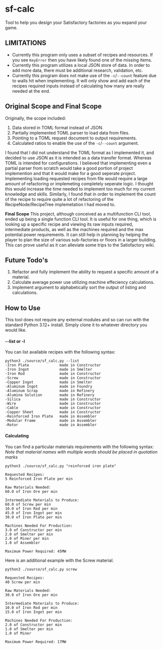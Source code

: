 # sf-calc
Tool to help you design your Satisfactory factories as you expand your game.

## LIMITATIONS
- Currently this program only uses a subset of recipes and resources. If you see `KeyError` then you have likely found one of the missing items.
- Currently this program utilizes a local JSON store of data. In order to add more data, there must be additional research, validation, etc.
- Currently this program does not make use of the `-c`/`--count` feature due to walls hit when implementing. It will only show and add each of the recipes required inputs instead of calculating how many are really needed at the end. 

## Original Scope and Final Scope
Originally, the scope included:
1. Data stored in TOML format instead of JSON.
2. Partially implemented TOML parser to load data from files.
3. Pointing to a TOML request document to output requirements.
4. Calculated ratios to enable the use of the `-c`/`--count` argument.

I found that I did not understand the TOML format as I implemented it, and decided to use JSON as it is intended as a data transfer format. Whereas TOML is intended for configurations. I believed that implementing even a partial parser from scratch would take a good portion of project implemention and that it would make for a good seperate project. Implementing loading requested recipes from file would require a large amount of refactoring or implemeting completely seperate logic. I thought this would increase the time needed to implement too much for my current knowledge and skills. Similarly, I found that in order to implement the count of the recipe to require quite a lot of refactoring of the RecipeNode/RecipeTree implemetation I had moved to.

**Final Scope**
This project, although conceived as a multifunction CLI tool, ended up being a single function CLI tool. It is useful for one thing, which is looking up a specific recipe and viewing its raw inputs required, intermediate products, as well as the machines required and the max potential power requirements.
It can still help in planning by helping the player to plan the size of various sub-factories or floors in a larger building. This can prove useful as it can alleviate some trips to the Satisfactory wiki. 

## Future Todo's
1. Refactor and fully implement the ability to request a specific amount of a material.
2. Calculate average power use utilizing machine effeciency calculations.
3. Implement argument to alphabetically sort the output of listing and calculations.

## How to Use
This tool does not require any external modules and so can run with the standard Python 3.12+ install. Simply clone it to whatever directory you would like.

#### --list or -l
You can list available recipes with the following syntax:
```
python3 ./source/sf_calc.py --list
-Iron Plate              made in Constructor
-Iron Ingot              made in Smelter
-Iron Rod                made in Constructor
-Screw                   made in Constructor
-Copper Ingot            made in Smelter
-Aluminum Ingot          made in Foundry
-Aluminum Scrap          made in Refinery
-Alumina Solution        made in Refinery
-Silica                  made in Constructor
-Wire                    made in Constructor
-Cable                   made in Constructor
-Copper Sheet            made in Constructor
-Reinforced Iron Plate   made in Assembler
-Modular Frame           made in Assembler
-Rotor                   made in Assembler
```
#### Calculating
You can find a particular materials requirements with the following syntax:
*Note that material names with multiple words should be placed in quotation marks*
```
python3 ./source/sf_calc.py "reinforced iron plate"

Requested Recipes:
5 Reinforced Iron Plate per min

Raw Materials Needed:
60.0 of Iron Ore per min

Intermediate Materials to Produce:
60.0 of Screw per min
10.0 of Iron Rod per min
45.0 of Iron Ingot per min
30.0 of Iron Plate per min

Machines Needed For Production:
3.0 of Constructor per min
2.0 of Smelter per min
2.0 of Miner per min
1.0 of Assembler

Maximum Power Required: 45MW
```
Here is an additional example with the Screw material.
```
python3 ./source/sf_calc.py screw

Requested Recipes:
40 Screw per min

Raw Materials Needed:
30.0 of Iron Ore per min

Intermediate Materials to Produce:
10.0 of Iron Rod per min
15.0 of Iron Ingot per min

Machines Needed For Production:
2.0 of Constructor per min
1.0 of Smelter per min
1.0 of Miner

Maximum Power Required: 17MW
```
